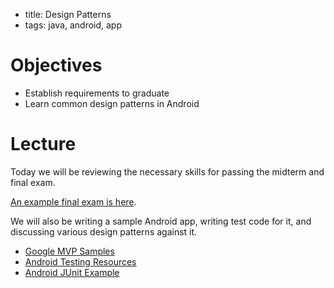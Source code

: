 - title: Design Patterns
- tags: java, android, app

# Objectives
- Establish requirements to graduate
- Learn common design patterns in Android


# Lecture
Today we will be reviewing the necessary skills for passing the midterm and final exam.

[An example final exam is here](FinalExamDraft.pdf).

We will also be writing a sample Android app, writing test code for it, and discussing various design patterns against it.

- [Google MVP Samples](https://github.com/googlesamples/android-architecture)
- [Android Testing Resources](https://developer.android.com/training/testing/index.html)
- [Android JUnit Example](https://github.com/googlesamples/android-testing/tree/master/runner/AndroidJunitRunnerSample)
